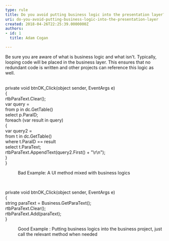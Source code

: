 ```yaml
---
type: rule
title: Do you avoid putting business logic into the presentation layer?
uri: do-you-avoid-putting-business-logic-into-the-presentation-layer
created: 2018-04-26T22:25:39.0000000Z
authors:
- id: 1
  title: Adam Cogan

---
```




<span class='intro'> Be sure you are aware of what is business logic and what isn't. Typically, looping code will be placed in the business layer. This ensures that no redundant code is written and other projects can reference this logic as well.<br><br> </span>

<p class="ssw15-rteElement-CodeArea">private void btnOK_Click(object sender, EventArgs e)<br>&#123;<br>rtbParaText.Clear();<br>var query =<br>from p in dc.GetTable()<br>select p.ParaID;<br>foreach (var result in query)<br>&#123;<br>var query2 =<br>from t in dc.GetTable()<br>where t.ParaID == result<br>select t.ParaText;<br>rtbParaText.AppendText(query2.First() + &quot;\r\n&quot;);<br>&#125;<br>&#125;</p><dd class="ssw15-rteElement-FigureBad"> Bad Example&#58;&#160;A UI method mixed with business logics</dd><p><br></p><p class="ssw15-rteElement-CodeArea">private void btnOK_Click(object sender, EventArgs e)<br>&#123;<br>string paraText = Business.GetParaText();<br>rtbParaText.Clear();<br>rtbParaText.Add(paraText);<br>&#125;</p><dd class="ssw15-rteElement-FigureGood">Good Example &#58; Putting business logics into the business project, just call the relevant method when needed​​<br></dd><p><br></p>


